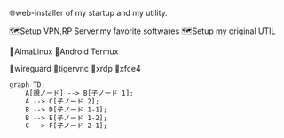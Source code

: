🌐web-installer of my startup and my utility.

🗺️Setup VPN,RP Server,my favorite softwares
🗺️Setup my original UTIL

🎯AlmaLinux
🎯Android Termux

🎨wireguard
🎨tigervnc
🎨xrdp
🎨xfce4


```html
graph TD;
    A[親ノード] --> B[子ノード 1];
    A --> C[子ノード 2];
    B --> D[子ノード 1-1];
    B --> E[子ノード 1-2];
    C --> F[子ノード 2-1];
```

